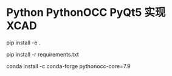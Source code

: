 # Python  PythonOCC  PyQt5 实现 XCAD

pip install -e .

pip install -r requirements.txt

conda install -c conda-forge pythonocc-core=7.9
